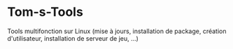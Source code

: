# Tom-s-Tools
Tools multifonction sur Linux (mise à jours, installation de package, création d'utilisateur, installation de serveur de jeu, ...)

